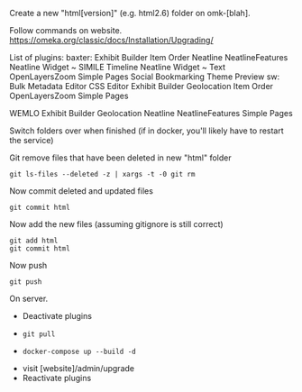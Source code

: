 Create a new "html[version]" (e.g. html2.6) folder on omk-[blah].

Follow commands on website.
https://omeka.org/classic/docs/Installation/Upgrading/

List of plugins:
baxter:
    Exhibit Builder
    Item Order
    Neatline
    NeatlineFeatures
    Neatline Widget ~ SIMILE Timeline
    Neatline Widget ~ Text
    OpenLayersZoom
    Simple Pages
    Social Bookmarking
    Theme Preview
sw:
    Bulk Metadata Editor
    CSS Editor
    Exhibit Builder
    Geolocation
    Item Order
    OpenLayersZoom
    Simple Pages
    
WEMLO
    Exhibit Builder
    Geolocation
    Neatline
    NeatlineFeatures
    Simple Pages


Switch folders over when finished (if in docker, you'll likely have to restart the service)

Git remove files that have been deleted in new "html" folder

    git ls-files --deleted -z | xargs -t -0 git rm
    
Now commit deleted and updated files

    git commit html
    
Now add the new files (assuming gitignore is still correct)

    git add html
    git commit html
    
Now push

    git push
    
On server.
- Deactivate plugins
-     git pull
-     docker-compose up --build -d
- visit [website]/admin/upgrade
- Reactivate plugins
